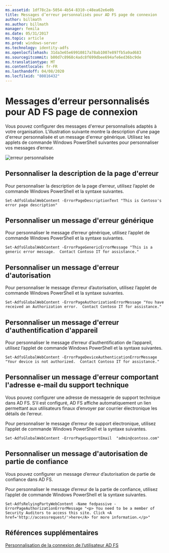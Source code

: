 ```yaml
---
ms.assetid: 1df78c2a-5054-4b54-8310-c48ea62e6e0b
title: Messages d’erreur personnalisés pour AD FS page de connexion
author: billmath
ms.author: billmath
manager: femila
ms.date: 05/31/2017
ms.topic: article
ms.prod: windows-server
ms.technology: identity-adfs
ms.openlocfilehash: 31da3e65e69910817a78ab1007e897fb5a9ad683
ms.sourcegitcommit: b00d7c8968c4adc8f699dbee694afe6ed36bc9de
ms.translationtype: MT
ms.contentlocale: fr-FR
ms.lasthandoff: 04/08/2020
ms.locfileid: "80816432"
---
```

# <a name="custom-error-messages-for-ad-fs-sign-in-page"></a>Messages d’erreur personnalisés pour AD FS page de connexion  


Vous pouvez configurer des messages d'erreur personnalisés adaptés à votre organisation. L'illustration suivante montre la description d'une page d'erreur personnalisée et un message d'erreur générique. Utilisez les applets de commande Windows PowerShell suivantes pour personnaliser vos messages d’erreur.  
  
![erreur personnalisée](media/AD-FS-user-sign-in-customization/ADFS_Blue_Custom3.png)  
  
## <a name="customize-the-error-page-description"></a>Personnaliser la description de la page d'erreur  
Pour personnaliser la description de la page d’erreur, utilisez l’applet de commande Windows PowerShell et la syntaxe suivantes.  
  

`Set-AdfsGlobalWebContent -ErrorPageDescriptionText "This is Contoso's error page description" ` 

  
## <a name="customize-a-generic-error-message"></a>Personnaliser un message d'erreur générique  
Pour personnaliser le message d’erreur générique, utilisez l’applet de commande Windows PowerShell et la syntaxe suivantes.  
  
 
`Set-AdfsGlobalWebContent -ErrorPageGenericErrorMessage "This is a generic error message.  Contact Contoso IT for assistance." ` 

  
## <a name="customize-an-authorization-error-message"></a>Personnaliser un message d'erreur d'autorisation  
Pour personnaliser le message d’erreur d’autorisation, utilisez l’applet de commande Windows PowerShell et la syntaxe suivantes.  
  

    Set-AdfsGlobalWebContent -ErrorPageAuthorizationErrorMessage "You have received an Authorization error.  Contact Contoso IT for assistance."  

  
## <a name="customize-a-device-authentication-error-message"></a>Personnaliser un message d'erreur d'authentification d'appareil  
Pour personnaliser le message d’erreur d’authentification de l’appareil, utilisez l’applet de commande Windows PowerShell et la syntaxe suivantes.  
  
 
`Set-AdfsGlobalWebContent -ErrorPageDeviceAuthenticationErrorMessage "Your device is not authorized.  Contact Contoso IT for assistance."`  
 
  
## <a name="customize-a-support-email-error-message"></a>Personnaliser un message d'erreur comportant l'adresse e-mail du support technique  
Vous pouvez configurer une adresse de messagerie de support technique dans AD FS. S’il est configuré, AD FS affiche automatiquement un lien permettant aux utilisateurs finaux d’envoyer par courrier électronique les détails de l’erreur.  
  
Pour personnaliser le message d’erreur de support électronique, utilisez l’applet de commande Windows PowerShell et la syntaxe suivantes.  
  

    Set-AdfsGlobalWebContent -ErrorPageSupportEmail  "admin@contoso.com"  

  
## <a name="customize-a-relying-party-authorization-message"></a>Personnaliser un message d'autorisation de partie de confiance  
Vous pouvez configurer un message d’erreur d’autorisation de partie de confiance dans AD FS.  
  
Pour personnaliser le message d’erreur de la partie de confiance, utilisez l’applet de commande Windows PowerShell et la syntaxe suivantes.  

    Set-AdfsRelyingPartyWebContent -Name fedpassive -ErrorPageAuthorizationErrorMessage "<p> You need to be a member of Security Auditors to access this site. Click <A href='http://accessrequest/'>here</A> for more information.</p>"  


## <a name="additional-references"></a>Références supplémentaires 
[Personnalisation de la connexion de l’utilisateur AD FS](AD-FS-user-sign-in-customization.md)    
